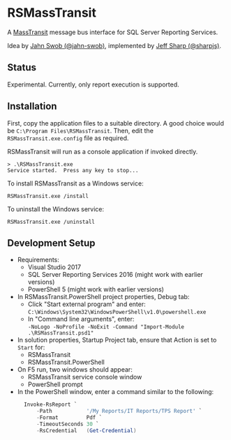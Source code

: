 # RSMassTransit
A [MassTransit](https://github.com/MassTransit/MassTransit)
message bus interface for SQL Server Reporting Services.

Idea by [Jahn Swob (@jahn-swob)](https://github.com/jahn-swob),
implemented by [Jeff Sharp (@sharpjs)](https://github.com/sharpjs).

## Status

Experimental.  Currently, only report execution is supported.

## Installation

First, copy the application files to a suitable directory.
A good choice would be `C:\Program Files\RSMassTransit`.
Then, edit the `RSMassTransit.exe.config` file as required.

RSMassTransit will run as a console application if invoked directly.

```
> .\RSMassTransit.exe
Service started.  Press any key to stop...
```

To install RSMassTransit as a Windows service:

```
RSMassTransit.exe /install
```

To uninstall the Windows service:

```
RSMassTransit.exe /uninstall
```

## Development Setup

* Requirements:
  * Visual Studio 2017
  * SQL Server Reporting Services 2016 (might work with earlier versions)
  * PowerShell 5 (might work with earlier versions)
* In RSMassTransit.PowerShell project properties, Debug tab:
  * Click "Start external program" and enter:<br>
    `C:\Windows\System32\WindowsPowerShell\v1.0\powershell.exe`
  * In "Command line arguments", enter:<br>
    `-NoLogo -NoProfile -NoExit -Command "Import-Module .\RSMassTransit.psd1"`
* In solution properties, Startup Project tab, ensure that Action is set to `Start` for:
  * RSMassTransit
  * RSMassTransit.PowerShell
* On F5 run, two windows should appear:
  * RSMassTransit service console window
  * PowerShell prompt
* In the PowerShell window, enter a command similar to the following:
  ```powershell
    Invoke-RsReport `
        -Path           '/My Reports/IT Reports/TPS Report' `
        -Format         Pdf `
        -TimeoutSeconds 30 `
        -RsCredential   (Get-Credential)
  ```
